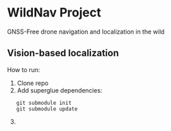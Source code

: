 # WildNav Project

GNSS-Free drone navigation and localization in the wild

## Vision-based localization

How to run:

1. Clone repo
2. Add superglue dependencies:
```
   git submodule init
   git submodule update
```
3.
